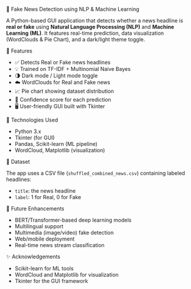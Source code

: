  📰 Fake News Detection using NLP & Machine Learning

A Python-based GUI application that detects whether a news headline is **real or fake** using **Natural Language Processing (NLP)** and **Machine Learning (ML)**. It features real-time prediction, data visualization (WordClouds & Pie Chart), and a dark/light theme toggle.

🚀 Features

- ✅ Detects Real or Fake news headlines
- 💡 Trained on TF-IDF + Multinomial Naive Bayes
- 🌗 Dark mode / Light mode toggle
- ☁️ WordClouds for Real and Fake news
- 📈 Pie chart showing dataset distribution
- 🧠 Confidence score for each prediction
- 🖥️ User-friendly GUI built with Tkinter

 🧪 Technologies Used

- Python 3.x
- Tkinter (for GUI)
- Pandas, Scikit-learn (ML pipeline)
- WordCloud, Matplotlib (visualization)

 📂 Dataset

The app uses a CSV file (`shuffled_combined_news.csv`) containing labeled headlines:
- `title`: the news headline
- `label`: 1 for Real, 0 for Fake

🔮 Future Enhancements
- BERT/Transformer-based deep learning models
- Multilingual support
- Multimedia (image/video) fake detection
- Web/mobile deployment
- Real-time news stream classification

✨ Acknowledgements
- Scikit-learn for ML tools
- WordCloud and Matplotlib for visualization
- Tkinter for the GUI framework


